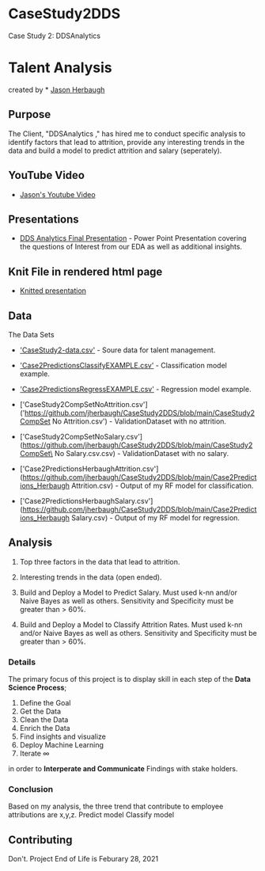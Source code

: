 # CaseStudy2DDS
Case Study 2: DDSAnalytics 

# Talent Analysis 

created by * [Jason Herbaugh](https://github.com/jherbaugh) 

## Purpose

The Client, "DDSAnalytics ," has hired me to conduct specific analysis to identify factors that lead to attrition, provide any interesting trends in the data and build a model to predict attrition and salary (seperately).

## YouTube Video
* [Jason's Youtube Video](https://www.youtube.com/watch?v=pkeAmR0H_j8) 


## Presentations

* [DDS Analytics Final Presentation](https://github.com/jherbaugh/CaseStudy2DDS/blob/main/DDS%20Analytics%20Presentation.pptx) - Power Point Presentation covering the questions of Interest from our EDA as well as additional insights.

## Knit File in rendered html page

* [Knitted presentation](https://github.com/jherbaugh/CaseStudy2DDS/blob/main/EDA_Final.html)

## Data
The Data Sets

* ['CaseStudy2-data.csv'](https://github.com/jherbaugh/CaseStudy2DDS/blob/main/main/CaseStudy2-data.csv) - Soure data for talent management.

* ['Case2PredictionsClassifyEXAMPLE.csv'](https://github.com/jherbaugh/CaseStudy2DDS/blob/main/Case2PredictionsClassifyEXAMPLE.csv) - Classification model example.
* ['Case2PredictionsRegressEXAMPLE.csv'](https://github.com/jherbaugh/CaseStudy2DDS/blob/main/Case2PredictionsRegressEXAMPLE.csv) - Regression model example.

* ['CaseStudy2CompSetNoAttrition.csv']('https://github.com/jherbaugh/CaseStudy2DDS/blob/main/CaseStudy2CompSet No Attrition.csv') - ValidationDataset with no attrition.
* ['CaseStudy2CompSetNoSalary.csv'](https://github.com/jherbaugh/CaseStudy2DDS/blob/main/CaseStudy2CompSet\ No Salary.csv.csv) - ValidationDataset with no salary.

* ['Case2PredictionsHerbaughAttrition.csv'](https://github.com/jherbaugh/CaseStudy2DDS/blob/main/Case2Predictions_Herbaugh Attrition.csv) - Output of my RF model for classification.
* ['Case2PredictionsHerbaughSalary.csv'](https://github.com/jherbaugh/CaseStudy2DDS/blob/main/Case2Predictions_Herbaugh Salary.csv) - Output of my RF model for regression.

## Analysis

1. Top three factors in the data that lead to attrition.

2. Interesting trends in the data (open ended).  

3.  Build and Deploy a Model to Predict Salary. Must used k-nn and/or Naive Bayes as well as others.  Sensitivity and Specificity must be greater than > 60%.

4.  Build and Deploy a Model to Classify Attrition Rates. Must used k-nn and/or Naive Bayes as well as others. Sensitivity and Specificity must be greater than > 60%.
    

### Details 
The primary focus of this project is to display skill in each step of the **Data Science Process**; 
1. Define the Goal 
2. Get the Data 
3. Clean the Data
4. Enrich the Data
5. Find insights and visualize
6. Deploy Machine Learning
7. Iterate ∞

in order to **Interperate and Communicate** Findings with stake holders. 

### Conclusion
Based on my analysis, the three trend that contribute to employee attributions are x,y,z. 
Predict model
Classify model



## Contributing

Don't. Project End of Life is Feburary 28, 2021
